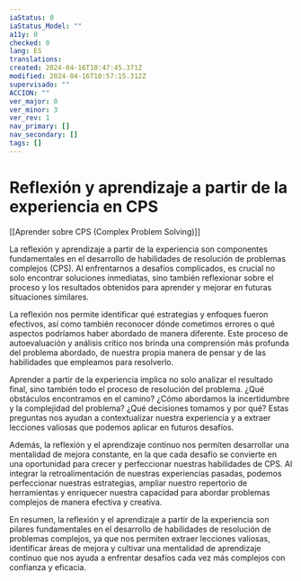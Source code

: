```yaml
---
iaStatus: 0
iaStatus_Model: ""
a11y: 0
checked: 0
lang: ES
translations: 
created: 2024-04-16T10:47:45.371Z
modified: 2024-04-16T10:57:15.312Z
supervisado: ""
ACCION: ""
ver_major: 0
ver_minor: 3
ver_rev: 1
nav_primary: []
nav_secondary: []
tags: []
---
```

# Reflexión y aprendizaje a partir de la experiencia en CPS

[[Aprender sobre CPS (Complex Problem Solving)]]

La reflexión y aprendizaje a partir de la experiencia son componentes fundamentales en el desarrollo de habilidades de resolución de problemas complejos (CPS). Al enfrentarnos a desafíos complicados, es crucial no solo encontrar soluciones inmediatas, sino también reflexionar sobre el proceso y los resultados obtenidos para aprender y mejorar en futuras situaciones similares.

La reflexión nos permite identificar qué estrategias y enfoques fueron efectivos, así como también reconocer dónde cometimos errores o qué aspectos podríamos haber abordado de manera diferente. Este proceso de autoevaluación y análisis crítico nos brinda una comprensión más profunda del problema abordado, de nuestra propia manera de pensar y de las habilidades que empleamos para resolverlo.

Aprender a partir de la experiencia implica no solo analizar el resultado final, sino también todo el proceso de resolución del problema. ¿Qué obstáculos encontramos en el camino? ¿Cómo abordamos la incertidumbre y la complejidad del problema? ¿Qué decisiones tomamos y por qué? Estas preguntas nos ayudan a contextualizar nuestra experiencia y a extraer lecciones valiosas que podemos aplicar en futuros desafíos.

Además, la reflexión y el aprendizaje continuo nos permiten desarrollar una mentalidad de mejora constante, en la que cada desafío se convierte en una oportunidad para crecer y perfeccionar nuestras habilidades de CPS. Al integrar la retroalimentación de nuestras experiencias pasadas, podemos perfeccionar nuestras estrategias, ampliar nuestro repertorio de herramientas y enriquecer nuestra capacidad para abordar problemas complejos de manera efectiva y creativa.

En resumen, la reflexión y el aprendizaje a partir de la experiencia son pilares fundamentales en el desarrollo de habilidades de resolución de problemas complejos, ya que nos permiten extraer lecciones valiosas, identificar áreas de mejora y cultivar una mentalidad de aprendizaje continuo que nos ayuda a enfrentar desafíos cada vez más complejos con confianza y eficacia.
